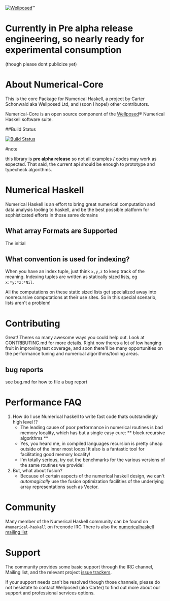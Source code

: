 [![Wellposed](http://www.wellposed.com/mini.png)](http://www.wellposed.com)™

# Currently in Pre alpha release engineering, so nearly ready for experimental consumption
(though please dont publicize yet)

# About  Numerical-Core
This is the core Package for Numerical Haskell, a project by Carter Schonwald aka
Wellposed Ltd, and (soon I hope!) other contributors.

Numerical-Core is an open source component of the [Wellposed](http://www.wellposed.com)® Numerical Haskell software suite.

##Build Status

[![Build Status](https://secure.travis-ci.org/wellposed/numerical.png?branch=master)](http://travis-ci.org/wellposed/numerical)


#note

this library is **pre alpha release** so not all examples / codes may work as expected.
That said, the current api should be enough to prototype and typecheck algorithms.



# Numerical Haskell
Numerical Haskell is an effort to bring great numerical computation and data analysis
tooling to haskell, and be the best possible platform for sophisticated efforts in those same domains

## What array Formats are Supported

The initial

## What convention is used for indexing?

When you have an index tuple, just think  ``x,y,z``  to keep track of the meaning.
Indexing tuples are written as statically sized lists, eg ``x:*y:*z:*Nil``.


All the computations on these static sized lists get specialized away into
nonrecursive computations at their use sites. So in this special scenario, lists aren't a problem!



# Contributing
Great! Theres so many awesome ways you could help out. Look at CONTRIBUTING.md for more details.
Right now theres a lot of low hanging fruit in improving test coverage,
and soon there'll be many opportunities on the performance tuning and numerical
algorithms/tooling areas.

## bug reports
see bug.md for how to file a bug report


# Performance FAQ
1. How do I use Numerical haskell to write fast code thats outstandingly high level !?
    * The leading cause of poor performance in numerical routines is bad memory locality,
    which has but a single easy cure: ** block recursive algorithms **
    * Yes, you heard me, in compiled languages recursion is pretty cheap outside of the inner
    most loops! It also is a fantastic tool for facilitating good memory locality!
    * I'm totally serious, try out the benchmarks for the various versions of the same routines we
    provide!
2. But, what about fusion?
    * Because of certain aspects of the numerical haskell design, we can't *automagically* use
    the fusion optimization facilities of the underlying array representations such as Vector.

# Community
Many member of the Numerical Haskell community can be found on `#numerical-haskell` on freenode IRC
There is also  the [numericalhaskell mailing list](https://groups.google.com/forum/#!forum/numericalhaskell)

# Support
The community provides some basic support through the IRC channel, Mailing list,
and the relevant project [issue trackers](http://github.com/wellposed).

If your support needs can't be resolved though those channels, please do not
hesistate to contact Wellposed (aka Carter) to find out more about our support and
professional services options.
















